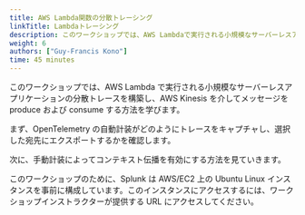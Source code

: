 ```yaml
---
title: AWS Lambda関数の分散トレーシング
linkTitle: Lambdaトレーシング
description: このワークショップでは、AWS Lambdaで実行される小規模なサーバーレスアプリケーションの分散トレースを構築し、AWS Kinesisを介してメッセージをproduceおよびconsumeする方法を学びます
weight: 6
authors: ["Guy-Francis Kono"]
time: 45 minutes
---
```


このワークショップでは、AWS Lambda で実行される小規模なサーバーレスアプリケーションの分散トレースを構築し、AWS Kinesis を介してメッセージを produce および consume する方法を学びます。

まず、OpenTelemetry の自動計装がどのようにトレースをキャプチャし、選択した宛先にエクスポートするかを確認します。

次に、手動計装によってコンテキスト伝播を有効にする方法を見ていきます。

このワークショップのために、Splunk は AWS/EC2 上の Ubuntu Linux インスタンスを事前に構成しています。このインスタンスにアクセスするには、ワークショップインストラクターが提供する URL にアクセスしてください。

